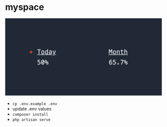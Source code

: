 # myspace

![about](./readme.png)

- `cp .env.example .env`
- update .env values
- `composer install`
- `php artisan serve`
